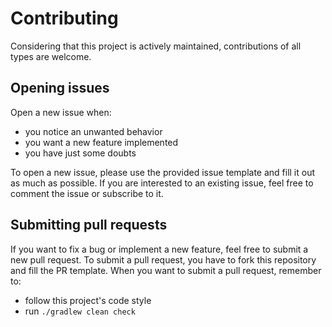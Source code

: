 Contributing
============
Considering that this project is actively maintained, contributions of all types are welcome.


Opening issues
--------------
Open a new issue when:
- you notice an unwanted behavior
- you want a new feature implemented
- you have just some doubts

To open a new issue, please use the provided issue template and fill it out as much as possible.
If you are interested to an existing issue, feel free to comment the issue or subscribe to it.


Submitting pull requests
------------------------
If you want to fix a bug or implement a new feature, feel free to submit a new pull request.
To submit a pull request, you have to fork this repository and fill the PR template.
When you want to submit a pull request, remember to:
- follow this project's code style
- run `./gradlew clean check`
